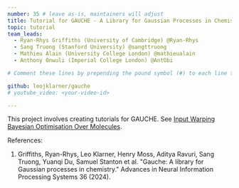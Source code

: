 ```yaml
---
number: 35 # leave as-is, maintainers will adjust
title: Tutorial for GAUCHE - A Library for Gaussian Processes in Chemistry
topic: tutorial
team_leads:
  - Ryan-Rhys Griffiths (University of Cambridge) @Ryan-Rhys
  - Sang Truong (Stanford University) @sangttruong
  - Mathieu Alain (University College London) @mathieualain
  - Anthony Onwuli (Imperial College London) @AntObi

# Comment these lines by prepending the pound symbol (#) to each line to hide these elements

github: leojklarner/gauche
# youtube_video: <your-video-id>

---
```


This project involves creating tutorials for GAUCHE. See [Input Warping Bayesian Optimisation Over Molecules](https://github.com/leojklarner/gauche/blob/main/notebooks/Input%20Warping%20Bayesian%20Optimisation%20Over%20Molecules.ipynb).

References:

1. Griffiths, Ryan-Rhys, Leo Klarner, Henry Moss, Aditya Ravuri, Sang Truong, Yuanqi Du, Samuel Stanton et al. "Gauche: A library for Gaussian processes in chemistry." Advances in Neural Information Processing Systems 36 (2024).
